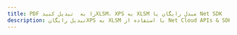 ---title: PDF را به  تبدیل کنیدXLSM، XPS به XLSM مبدل رایگان یا Net SDKdescription: تبدیل رایگانXPS به XLSM با استفاده از Net Cloud APIs & SDK همچنین اسناد PDF را در Cloud ایجاد، ویرایش و رندر کنید.---